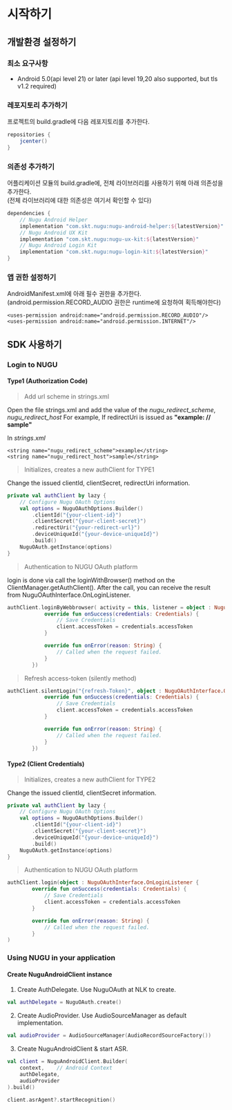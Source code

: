 # 시작하기

## 개발환경 설정하기

### 최소 요구사항

* Android 5.0\(api level 21\) or later \(api level 19,20 also supported, but  tls v1.2 required\)

### 레포지토리 추가하기

프로젝트의 build.gradle에 다음 레포지토리를 추가한다.

```groovy
repositories {
    jcenter()
}
```

### 의존성 추가하기

어플리케이션 모듈의 build.gradle에, 전체 라이브러리를 사용하기 위해 아래 의존성을 추가한다.  
\(전체 라이브러리에 대한 의존성은 여기서 확인할 수 있다\)

```groovy
dependencies {
    // Nugu Android Helper
    implementation "com.skt.nugu:nugu-android-helper:${latestVersion}"
    // Nugu Android UX Kit
    implementation "com.skt.nugu:nugu-ux-kit:${latestVersion}"
    // Nugu Android Login Kit
    implementation "com.skt.nugu:nugu-login-kit:${latestVersion}"
}
```

### 앱 권한 설정하기

AndroidManifest.xml에 아래 필수 권한을 추가한다.  
\(android.permission.RECORD\_AUDIO 권한은 runtime에 요청하여 획득해야한다\)

```markup
<uses-permission android:name="android.permission.RECORD_AUDIO"/>
<uses-permission android:name="android.permission.INTERNET"/>
```

## SDK 사용하기

### Login to NUGU

#### Type1 \(Authorization Code\)

> Add url scheme in strings.xml

Open the file strings.xml and add the value of the _nugu\_redirect\_scheme_, _nugu\_redirect\_host_ For example, If redirectUri is issued as **"example: // sample"**

In _strings.xml_

```markup
<string name="nugu_redirect_scheme">example</string>
<string name="nugu_redirect_host">sample</string>
```

> Initializes, creates a new authClient for TYPE1

Change the issued clientId, clientSecret, redirectUri information.

```kotlin
private val authClient by lazy {
    // Configure Nugu OAuth Options
    val options = NuguOAuthOptions.Builder()
        .clientId("{your-client-id}")
        .clientSecret("{your-client-secret}")
        .redirectUri("{your-redirect-url}")
        .deviceUniqueId("{your-device-uniqueId}")
        .build()
    NuguOAuth.getInstance(options)
}
```

> Authentication to NUGU OAuth platform

login is done via call the loginWithBrowser\(\) method on the ClientManager.getAuthClient\(\). After the call, you can receive the result from NuguOAuthInterface.OnLoginListener.

```kotlin
authClient.loginByWebbrowser( activity = this, listener = object : NuguOAuthInterface.OnLoginListener {
            override fun onSuccess(credentials: Credentials) {
                // Save Credentials
                client.accessToken = credentials.accessToken
            }

            override fun onError(reason: String) {
                // Called when the request failed.
            }
        })
```

> Refresh access-token \(silently method\)

```kotlin
authClient.silentLogin("{refresh-Token}", object : NuguOAuthInterface.OnLoginListener {
            override fun onSuccess(credentials: Credentials) {
                // Save Credentials
                client.accessToken = credentials.accessToken
            }

            override fun onError(reason: String) {
                // Called when the request failed.
            }
        })
```

#### Type2 \(Client Credentials\)

> Initializes, creates a new authClient for TYPE2

Change the issued clientId, clientSecret information.

```kotlin
private val authClient by lazy {
    // Configure Nugu OAuth Options
    val options = NuguOAuthOptions.Builder()
        .clientId("{your-client-id}")
        .clientSecret("{your-client-secret}")
        .deviceUniqueId("{your-device-uniqueId}")
        .build()
    NuguOAuth.getInstance(options)
}
```

> Authentication to NUGU OAuth platform

```kotlin
authClient.login(object : NuguOAuthInterface.OnLoginListener {
        override fun onSuccess(credentials: Credentials) {
            // Save Credentials
            client.accessToken = credentials.accessToken
        }

        override fun onError(reason: String) {
            // Called when the request failed.
        }
)
```

### Using NUGU in your application

#### Create NuguAndroidClient instance

1. Create AuthDelegate. Use NuguOAuth at NLK to create.

```kotlin
val authDelegate = NuguOAuth.create()
```

2. Create AudioProvider. Use AudioSourceManager as default implementation.

```kotlin
val audioProvider = AudioSourceManager(AudioRecordSourceFactory())
```

3. Create NuguAndroidClient & start ASR.

```kotlin
val client = NuguAndroidClient.Builder(
    context,    // Android Context
    authDelegate,
    audioProvider
).build()

client.asrAgent?.startRecognition()
```

